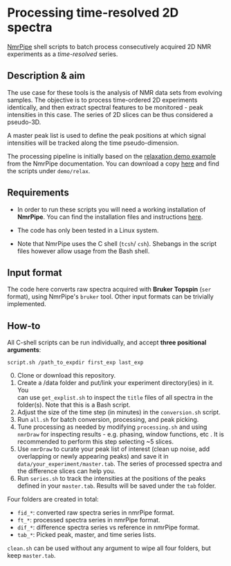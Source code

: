 # Processing time-resolved 2D spectra

[NmrPipe](https://www.ibbr.umd.edu/nmrpipe/index.html) shell scripts to batch
process consecutively acquired 2D NMR experiments as a *time-resolved* series.

## Description & aim

The use case for these tools is the analysis of NMR data sets from evolving
samples. The objective is to process time-ordered 2D experiments identically,
and then extract spectral features to be monitored - peak intensities in this
case. The series of 2D slices can be thus considered a pseudo-3D.

A master peak list is used to define the peak positions at which signal
intensities will be tracked along the time pseudo-dimension.

The processing pipeline is initially based on the
[relaxation demo example](https://www.ibbr.umd.edu/nmrpipe/demo.html) from the
NmrPipe documentation. You can download a copy
[here](http://www.ibbr.umd.edu/nmrpipe/demo.tar) and find the
scripts under `demo/relax`.

## Requirements

- In order to run these scripts you will need a working installation of
  **NmrPipe**. You can find the installation files and instructions
  [here](https://www.ibbr.umd.edu/nmrpipe/install.html).

- The code has only been tested in a Linux system.

- Note that NmrPipe uses the C shell (`tcsh`/ `csh`). Shebangs in the script
files however allow usage from the Bash shell.

## Input format

The code here converts raw spectra acquired with **Bruker Topspin**
(`ser` format), using NmrPipe's `bruker` tool. Other input formats can be
trivially implemented.

## How-to

All C-shell scripts can be run individually, and accept **three positional arguments**:

`script.sh /path_to_expdir first_exp last_exp`

0. Clone or download this repository.
1. Create a /data folder and put/link your experiment directory(ies) in it. You \
can use `get_explist.sh` to inspect the `title` files of all spectra in
the folder(s). Note that this is a Bash script.
2. Adjust the size of the time step (in minutes) in the `conversion.sh` script.
3. Run `all.sh` for batch conversion, processing, and peak picking.
4. Tune processing as needed by modifying `processing.sh` and using `nmrDraw`
for inspecting results - e.g. phasing, window functions, etc .
It is recommended to perform this step selecting ~5 slices.
5. Use `nmrDraw` to curate your peak list of interest (clean up noise, add
overlapping or newly appearing peaks) and save it in
`data/your_experiment/master.tab`. The series of processed spectra and the
difference slices can help you.
6. Run `series.sh` to track the intensities at the positions of the peaks
defined in your `master.tab`. Results will be saved under the `tab` folder.

Four folders are created in total:
- `fid_*`: converted raw spectra series in nmrPipe format.
- `ft_*`: processed spectra series in nmrPipe format.
- `dif_*`: difference spectra series vs reference in nmrPipe format.
- `tab_*`: Picked peak, master, and time series lists.

`clean.sh` can be used without any argument to wipe all four folders, but keep
`master.tab`.
